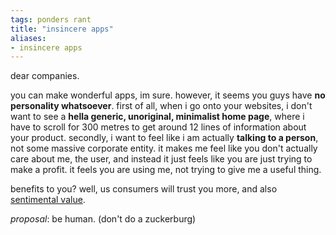 ```yaml
---
tags: ponders rant
title: "insincere apps"
aliases:
- insincere apps
---
```


dear companies. 

you can make wonderful apps, im sure. however, it seems you guys have **no personality whatsoever**. first of all, when i go onto your websites, i don't want to see a **hella generic, unoriginal, minimalist home page**, where i have to scroll for 300 metres to get around 12 lines of information about your product. secondly, i want to feel like i am actually **talking to a person**, not some massive corporate entity. it makes me feel like you don't actually care about me, the user, and instead it just feels like you are just trying to make a profit. it feels you are using me, not trying to give me a useful thing.

benefits to you? well, us consumers will trust you more, and also [sentimental value](sentimentalValue).

*proposal*: be human. (don't do a zuckerburg)